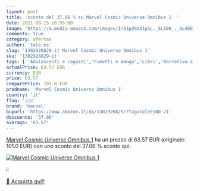 ```yaml
---
layout: post
title: 'sconto del 37.06 % su Marvel Cosmic Universe Omnibus 1  '
date: 2021-08-15 16:56:00
image: 'https://m.media-amazon.com/images/I/51pd92X1p1L._SL500_._SL400_.jpg'
comments: true
category: ofertas
author: 'tole.es'
slug: '1302926829-it Marvel Cosmic Universe Omnibus 1'
sku: '1302926829-it'
tags: [ 'Adolescenti e ragazzi','Fumetti e manga','Libri','Narrativa a fumetti','marvel', ]
actualPrice: 63.57 EUR
currency: EUR
price: 63.57
comparePrice: 101.0 EUR
prodname: 'Marvel Cosmic Universe Omnibus 1'
country: 'it'
flag: '🇮🇹'
brand: 'marvel'
buyurl: 'https://www.amazon.it/dp/1302926829/?tag=tolees00-21'
descuento: '37.06'
average: '63.57'
---
```


[Marvel Cosmic Universe Omnibus 1](https://www.amazon.it/dp/1302926829/?tag=tolees00-21) ha un prezzo di 63.57 EUR (originale: 101.0 EUR) con uno sconto del 37.06 % sconto qui:

[![Marvel Cosmic Universe Omnibus 1](https://m.media-amazon.com/images/I/51pd92X1p1L._SL500_._SL400_.jpg)](https://www.amazon.it/dp/1302926829/?tag=tolees00-21)

ℹ️:


[🛒 Acquista qui!!](https://www.amazon.it/dp/1302926829/?tag=tolees00-21)
